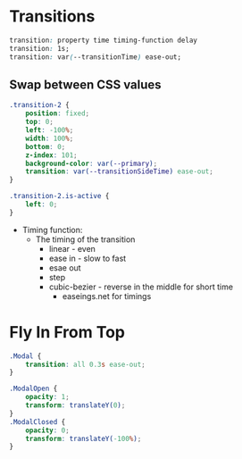 # Transitions

```css
transition: property time timing-function delay 
transition: 1s;
transition: var(--transitionTime) ease-out;
```

## Swap between CSS values
```css
.transition-2 {
    position: fixed;
    top: 0;
    left: -100%;
    width: 100%;
    bottom: 0;
    z-index: 101;
    background-color: var(--primary);
    transition: var(--transitionSideTime) ease-out;
}

.transition-2.is-active {
	left: 0;
}
```

- Timing function: 
	- The timing of the transition 
		- linear - even
		- ease in - slow to fast
		- esae out
		- step
		- cubic-bezier - reverse in the middle for short time
			- easeings.net for timings

# Fly In From Top

```CSS
.Modal {
    transition: all 0.3s ease-out;
}

.ModalOpen {
    opacity: 1;
    transform: translateY(0);
}
.ModalClosed {
    opacity: 0;
    transform: translateY(-100%);
}
```